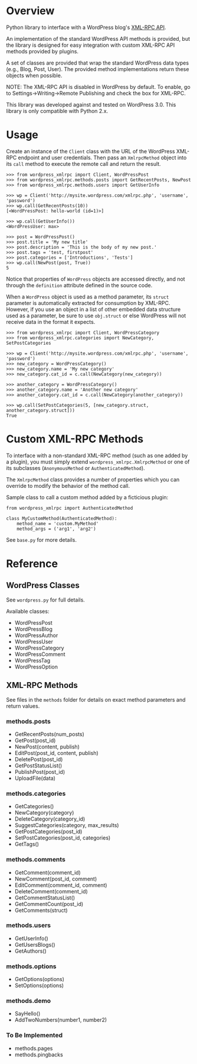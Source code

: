 Overview
==========

Python library to interface with a WordPress blog's [XML-RPC API](http://codex.wordpress.org/XML-RPC_Support).

An implementation of the standard WordPress API methods is provided,
but the library is designed for easy integration with custom
XML-RPC API methods provided by plugins.

A set of classes are provided that wrap the standard WordPress data
types (e.g., Blog, Post, User). The provided method implementations
return these objects when possible.

NOTE: The XML-RPC API is disabled in WordPress by default. To enable,
go to Settings->Writing->Remote Publishing and check the box for
XML-RPC.

This library was developed against and tested on WordPress 3.0.
This library is only compatible with Python 2.x.

Usage
==========

Create an instance of the `Client` class with the URL of the
WordPress XML-RPC endpoint and user credentials. Then pass an
`XmlrpcMethod` object into its `call` method to execute the
remote call and return the result.

	>>> from wordpress_xmlrpc import Client, WordPressPost
	>>> from wordpress_xmlrpc.methods.posts import GetRecentPosts, NewPost
	>>> from wordpress_xmlrpc.methods.users import GetUserInfo

	>>> wp = Client('http://mysite.wordpress.com/xmlrpc.php', 'username', 'password')
	>>> wp.call(GetRecentPosts(10))
	[<WordPressPost: hello-world (id=1)>]

	>>> wp.call(GetUserInfo())
	<WordPressUser: max>

	>>> post = WordPressPost()
	>>> post.title = 'My new title'
	>>> post.description = 'This is the body of my new post.'
	>>> post.tags = 'test, firstpost'
	>>> post.categories = ['Introductions', 'Tests']
	>>> wp.call(NewPost(post, True))
	5

Notice that properties of `WordPress` objects are accessed directly,
and not through the `definition` attribute defined in the source code.

When a `WordPress` object is used as a method parameter, its `struct`
parameter is automatically extracted for consumption by XML-RPC. However,
if you use an object in a list of other embedded data structure used as
a parameter, be sure to use `obj.struct` or else WordPress will not receive
data in the format it expects.

	>>> from wordpress_xmlrpc import Client, WordPressCategory
	>>> from wordpress_xmlrpc.categories import NewCategory, SetPostCategories

	>>> wp = Client('http://mysite.wordpress.com/xmlrpc.php', 'username', 'password')
	>>> new_category = WordPressCategory()
	>>> new_category.name = 'My new category'
	>>> new_category.cat_id = c.call(NewCategory(new_category))

	>>> another_category = WordPressCategory()
	>>> another_category.name = 'Another new category'
	>>> another_category.cat_id = c.call(NewCategory(another_category))

	>>> wp.call(SetPostCategories(5, [new_category.struct, another_category.struct]))
	True

Custom XML-RPC Methods
==========

To interface with a non-standard XML-RPC method (such as one added
by a plugin), you must simply extend `wordpress_xmlrpc.XmlrpcMethod`
or one of its subclasses (`AnonymousMethod` or `AuthenticatedMethod`).

The `XmlrpcMethod` class provides a number of properties which you
can override to modify the behavior of the method call.

Sample class to call a custom method added by a ficticious plugin:

	from wordpress_xmlrpc import AuthenticatedMethod

	class MyCustomMethod(AuthenticatedMethod):
		method_name = 'custom.MyMethod'
		method_args = ('arg1', 'arg2')

See `base.py` for more details.

Reference
==========

WordPress Classes
----------

See `wordpress.py` for full details.

Available classes:

* WordPressPost
* WordPressBlog
* WordPressAuthor
* WordPressUser
* WordPressCategory
* WordPressComment
* WordPressTag
* WordPressOption

XML-RPC Methods
----------

See files in the `methods` folder for details on exact
method parameters and return values.

### methods.posts

* GetRecentPosts(num_posts)
* GetPost(post_id)
* NewPost(content, publish)
* EditPost(post_id, content, publish)
* DeletePost(post_id)
* GetPostStatusList()
* PublishPost(post_id)
* UploadFile(data)

### methods.categories

* GetCategories()
* NewCategory(category)
* DeleteCategory(category_id)
* SuggestCategories(category, max_results)
* GetPostCategories(post_id)
* SetPostCategories(post_id, categories)
* GetTags()

### methods.comments

* GetComment(comment_id)
* NewComment(post_id, comment)
* EditComment(comment_id, comment)
* DeleteComment(comment_id)
* GetCommentStatusList()
* GetCommentCount(post_id)
* GetComments(struct)

### methods.users

* GetUserInfo()
* GetUsersBlogs()
* GetAuthors()

### methods.options

* GetOptions(options)
* SetOptions(options)

### methods.demo

* SayHello()
* AddTwoNumbers(number1, number2)

### To Be Implemented

* methods.pages
* methods.pingbacks
